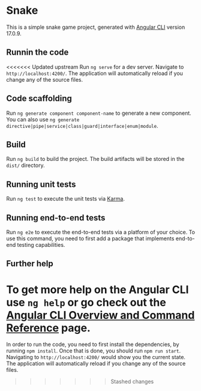 # Snake

This is a simple snake game project, generated with [Angular CLI](https://github.com/angular/angular-cli) version 17.0.9.

## Runnin the code

<<<<<<< Updated upstream
Run `ng serve` for a dev server. Navigate to `http://localhost:4200/`. The application will automatically reload if you change any of the source files.

## Code scaffolding

Run `ng generate component component-name` to generate a new component. You can also use `ng generate directive|pipe|service|class|guard|interface|enum|module`.

## Build

Run `ng build` to build the project. The build artifacts will be stored in the `dist/` directory.

## Running unit tests

Run `ng test` to execute the unit tests via [Karma](https://karma-runner.github.io).

## Running end-to-end tests

Run `ng e2e` to execute the end-to-end tests via a platform of your choice. To use this command, you need to first add a package that implements end-to-end testing capabilities.

## Further help

To get more help on the Angular CLI use `ng help` or go check out the [Angular CLI Overview and Command Reference](https://angular.io/cli) page.
=======
In order to run the code, you need to first install the dependencies, by running `npm install`.
Once that is done, you should run `npm run start`. Navigating to `http://localhost:4200/` would show you the current state. The application will automatically reload if you change any of the source files.
>>>>>>> Stashed changes
